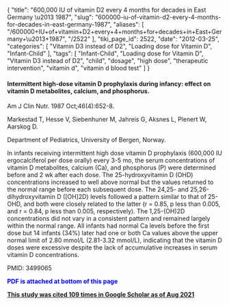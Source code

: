 {
    "title": "600,000 IU of vitamin D2 every 4 months for decades in East Germany \u2013 1987",
    "slug": "600000-iu-of-vitamin-d2-every-4-months-for-decades-in-east-germany-1987",
    "aliases": [
        "/600000+IU+of+vitamin+D2+every+4+months+for+decades+in+East+Germany+\u2013+1987",
        "/2522"
    ],
    "tiki_page_id": 2522,
    "date": "2012-03-25",
    "categories": [
        "Vitamin D3 instead of D2",
        "Loading dose for Vitamin D",
        "Infant-Child"
    ],
    "tags": [
        "Infant-Child",
        "Loading dose for Vitamin D",
        "Vitamin D3 instead of D2",
        "child",
        "dosage",
        "high dose",
        "therapeutic intervention",
        "vitamin d",
        "vitamin d blood test"
    ]
}


#### Intermittent high-dose vitamin D prophylaxis during infancy: effect on vitamin D metabolites, calcium, and phosphorus.

Am J Clin Nutr. 1987 Oct;46(4):652-8.

Markestad T, Hesse V, Siebenhuner M, Jahreis G, Aksnes L, Plenert W, Aarskog D.

Department of Pediatrics, University of Bergen, Norway.

In infants receiving intermittent high dose vitamin D prophylaxis (600,000 IU ergocalciferol per dose orally) every 3-5 mo, the serum concentrations of vitamin D metabolites, calcium (Ca), and phosphorus (P) were determined before and 2 wk after each dose. The 25-hydroxyvitamin D (OHD) concentrations increased to well above normal but the values returned to the normal range before each subsequent dose. The 24,25- and 25,26-dihydroxyvitamin D (<span>[OH]</span>2D) levels followed a pattern similar to that of 25-OHD, and both were closely related to the latter (r = 0.85, p less than 0.005, and r = 0.84, p less than 0.005, respectively). The 1,25-(OH)2D concentrations did not vary in a consistent pattern and remained largely within the normal range. All infants had normal Ca levels before the first dose but 14 infants (34%) later had one or both Ca values above the upper normal limit of 2.80 mmol/L (2.81-3.32 mmol/L), indicating that the vitamin D doses were excessive despite the lack of accumulative increases in serum vitamin D concentrations.

PMID: 3499065

 **<span style="color:#00F;">PDF is attached at bottom of this page</span>** 

 **[This study was cited 109 times in Google Scholar as of Aug 2021](https://scholar.google.com/scholar?cites=15126412727980235163&as_sdt=5,48&sciodt=0,48&hl=en)**